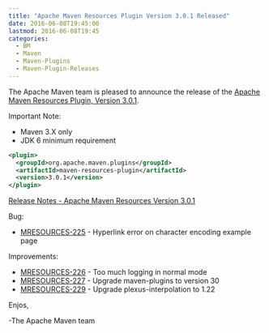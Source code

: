 ```yaml
---
title: "Apache Maven Resources Plugin Version 3.0.1 Released"
date: 2016-06-08T19:45:00
lastmod: 2016-06-08T19:45
categories:
  - BM
  - Maven
  - Maven-Plugins
  - Maven-Plugin-Releases
---
```

The Apache Maven team is pleased to announce the release of the 
[Apache Maven Resources Plugin, Version 3.0.1](https://maven.apache.org/plugins/maven-resources-plugin).


Important Note: 

 * Maven 3.X only
 * JDK 6 minimum requirement


```xml
<plugin>
  <groupId>org.apache.maven.plugins</groupId>
  <artifactId>maven-resources-plugin</artifactId>
  <version>3.0.1</version>
</plugin>
```

<!-- more -->

[Release Notes - Apache Maven Resources Version 3.0.1](https://issues.apache.org/jira/secure/ReleaseNote.jspa?projectId=12317827&version=12335752)

Bug:

 * [MRESOURCES-225](https://issues.apache.org/jira/browse/MRESOURCES-225) - Hyperlink error on character encoding example page

Improvements:

 * [MRESOURCES-226](https://issues.apache.org/jira/browse/MRESOURCES-226) - Too much logging in normal mode
 * [MRESOURCES-227](https://issues.apache.org/jira/browse/MRESOURCES-227) - Upgrade maven-plugins to version 30
 * [MRESOURCES-229](https://issues.apache.org/jira/browse/MRESOURCES-229) - Upgrade plexus-interpolation to 1.22



Enjos,
 
-The Apache Maven team

